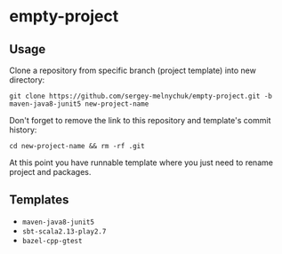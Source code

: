 # empty-project

## Usage

Clone a repository from specific branch (project template) into new directory:

`git clone https://github.com/sergey-melnychuk/empty-project.git -b maven-java8-junit5 new-project-name`

Don't forget to remove the link to this repository and template's commit history:

`cd new-project-name && rm -rf .git`

At this point you have runnable template where you just need to rename project and packages.

## Templates

- `maven-java8-junit5`
- `sbt-scala2.13-play2.7`
- `bazel-cpp-gtest`

